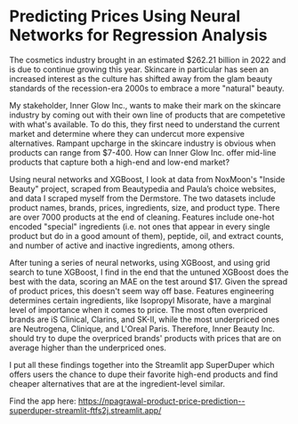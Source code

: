 # Predicting Prices Using Neural Networks for Regression Analysis

The cosmetics industry brought in an estimated $262.21 billion in 2022 and is due to continue growing this year. Skincare in particular has seen an increased interest as the culture has shifted away from the glam beauty standards of the recession-era 2000s to embrace a more "natural" beauty.

My stakeholder, Inner Glow Inc., wants to make their mark on the skincare industry by coming out with their own line of products that are competetive with what's available. To do this, they first need to understand the current market and determine where they can undercut more expensive alternatives. Rampant upcharge in the skincare industry is obvious when products can range from $7-400. How can Inner Glow Inc. offer mid-line products that capture both a high-end and low-end market?

Using neural networks and XGBoost, I look at data from NoxMoon's "Inside Beauty" project, scraped from Beautypedia and Paula’s choice websites, and data I scraped myself from the Dermstore. The two datasets include product names, brands, prices, ingredients, size, and product type. There are over 7000 products at the end of cleaning. Features include one-hot encoded "special" ingredients (i.e. not ones that appear in every single product but do in a good amount of them), peptide, oil, and extract counts, and number of active and inactive ingredients, among others.

After tuning a series of neural networks, using XGBoost, and using grid search to tune XGBoost, I find in the end that the untuned XGBoost does the best with the data, scoring an MAE on the test around $17. Given the spread of product prices, this doesn't seem way off base. Features engineering determines certain ingredients, like Isopropyl Misorate, have a marginal level of importance when it comes to price. The most often overpriced brands are iS Clinical, Clarins, and SK-II, while the most underpriced ones are Neutrogena, Clinique, and L'Oreal Paris. Therefore, Inner Beauty Inc. should try to dupe the overpriced brands' products with prices that are on average higher than the underpriced ones.

I put all these findings together into the Streamlit app SuperDuper which offers users the chance to dupe their favorite high-end products and find cheaper alternatives that are at the ingredient-level similar.



Find the app here: https://npagrawal-product-price-prediction--superduper-streamlit-ftfs2j.streamlit.app/
